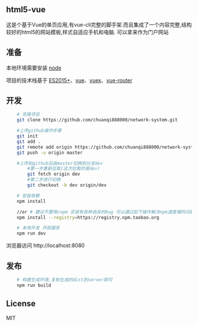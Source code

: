 ## html5-vue
这是个基于Vue的单页应用,有vue-cli完整的脚手架.而且集成了一个内容完整,结构较好的html5的网站模板,样式自适应手机和电脑. 可以拿来作为门户网站

## 准备

本地环境需要安装 [node](http://nodejs.org/)

项目的技术栈基于 [ES2015+](http://es6.ruanyifeng.com/)、[vue](https://cn.vuejs.org/index.html)、[vuex](https://vuex.vuejs.org/zh-cn/)、[vue-router](https://router.vuejs.org/zh-cn/)

## 开发
```bash
    # 克隆项目
    git clone https://github.com/chuanqi888000/network-system.git

    #上传github操作步骤
    git init
    git add .
    git remote add origin https://github.com/chuanqi888000/network-system.git
    git push -u origin master

    #上传到github后由master切换到分支dev
        #第一步重新拉取(这次拉取的是dev)
        git fetch origin dev
        #第二步进行切换
        git checkout -b dev origin/dev

    # 安装依赖
    npm install

    //or # 建议不要用cnpm 安装有各种诡异的bug 可以通过如下操作解决npm速度慢的问题
    npm install --registry=https://registry.npm.taobao.org

    # 本地开发 开启服务
    npm run dev
```
浏览器访问 http://localhost:8080

## 发布
```bash
    # 构建生成环境,复制生成的dist到server即可
    npm run build
```


## License

MIT

